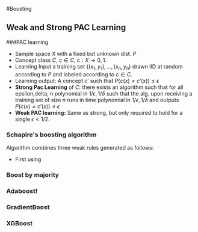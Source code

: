 
#Boosting

## Weak and Strong PAC Learning

###PAC learning

* Sample space $X$ with a fixed but unknown dist. $P$
* Concept class $C$, $c \in C$, $c:X \to {0,1}$.
* Learning Input a training set $\{(x_1,y_1),\ldots, (x_n,y_n)$ drawn IID at random according to $P$ and labeled according to $c \in C$.
* Learning output: A concept $c'$ such that $P(c(x) \neq c'(x))\leq \epsilon$
* **Strong Pac Learning** of $C$: there exists an algorithm such that for all epsilon,delta,  n polynomial in $1/\epsilon, 1/\delta$ such that the alg. upon receiving a training set of size $n$ runs in time polynomial in $1/\epsilon, 1/\delta$ and outputs $P(c(x) \neq c'(x))\leq \epsilon$
* **Weak PAC learning:** Same as strong, but only required to hold for a single $\epsilon<1/2$.



### Schapire's boosting algorithm
Algorithm combines three weak rules generated as follows:
* First using 

[<Display Name>](<Website URL>)
### Boost by majority
### Adaboost!
### GradientBoost
### XGBoost


